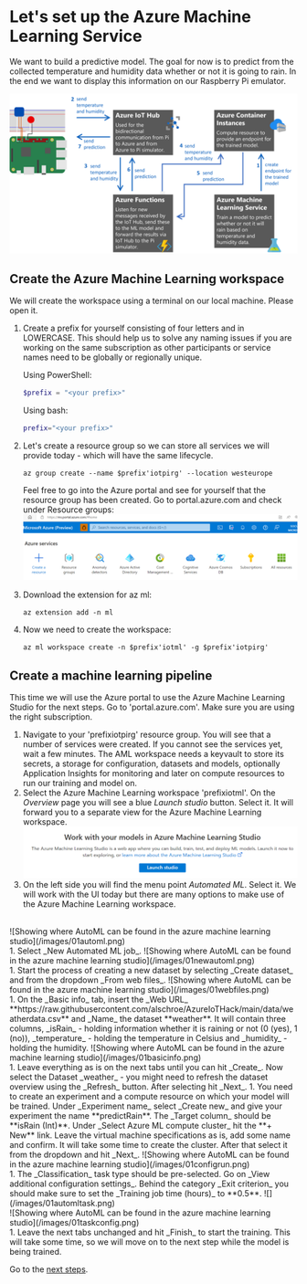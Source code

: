 # Let's set up the Azure Machine Learning Service

We want to build a predictive model. The goal for now is to predict from the collected temperature and humidity data whether or not it is going to rain. In the end we want to display this information on our Raspberry Pi emulator.

![Showing the menu in the Azure portal with the + create button being on the very left](/images/architectureemu.png)

## Create the Azure Machine Learning workspace

We will create the workspace using a terminal on our local machine. Please open it.

1. Create a prefix for yourself consisting of four letters and in LOWERCASE. This should help us to solve any naming issues if you are working on the same subscription as other participants or service names need to be globally or regionally unique.
   <br>

   Using PowerShell:

   ```PowerShell
   $prefix = "<your prefix>"
   ```

   Using bash:

   ```bash
   prefix="<your prefix>"
   ```

1. Let's create a resource group so we can store all services we will provide today - which will have the same lifecycle.

   ```shell
   az group create --name $prefix'iotpirg' --location westeurope
   ```

   Feel free to go into the Azure portal and see for yourself that the resource group has been created. Go to portal.azure.com and check under Resource groups:
   ![Screenshot of the homepage of the Azure portal, where resource groups is highlighted](../images/01resourcegroup.png)

1. Download the extension for az ml:
   ```shell
   az extension add -n ml
   ```
1. Now we need to create the workspace:
   ```shell
   az ml workspace create -n $prefix'iotml' -g $prefix'iotpirg'
   ```

## Create a machine learning pipeline

This time we will use the Azure portal to use the Azure Machine Learning Studio for the next steps. Go to 'portal.azure.com'. Make sure you are using the right subscription.

1. Navigate to your 'prefixiotpirg' resource group. You will see that a number of services were created. If you cannot see the services yet, wait a few minutes. The AML workspace needs a keyvault to store its secrets, a storage for configuration, datasets and models, optionally Application Insights for monitoring and later on compute resources to run our training and model on.
1. Select the Azure Machine Learning workspace 'prefixiotml'. On the _Overview_ page you will see a blue _Launch studio_ button. Select it. It will forward you to a separate view for the Azure Machine Learning workspace. <br>
   ![Showing where AutoML can be found in the azure machine learning studio](/images/02studio.png) <br>
1. On the left side you will find the menu point _Automated ML_. Select it. We will work with the UI today but there are many options to make use of the Azure Machine Learning workspace.
</br>
   ![Showing where AutoML can be found in the azure machine learning studio](/images/01automl.png) <br>
1. Select _New Automated ML job_.
   ![Showing where AutoML can be found in the azure machine learning studio](/images/01newautoml.png) <br>
1. Start the process of creating a new dataset by selecting _Create dataset_ and from the dropdown _From web files_.
   ![Showing where AutoML can be found in the azure machine learning studio](/images/01webfiles.png) <br>
1. On the _Basic info_ tab, insert the _Web URL_ **https://raw.githubusercontent.com/alschroe/AzureIoTHack/main/data/weatherdata.csv** and _Name_ the dataset **weather**. It will contain three columns, _isRain_ - holding information whether it is raining or not (0 (yes), 1 (no)), _temperature_ - holding the temperature in Celsius and _humidity_ - holding the humidity.
   ![Showing where AutoML can be found in the azure machine learning studio](/images/01basicinfo.png) <br>
1. Leave everything as is on the next tabs until you can hit _Create_. Now select the Dataset _weather_ - you might need to refresh the dataset overview using the _Refresh_ button. After selecting hit _Next_.
1. You need to create an experiment and a compute resource on which your model will be trained. Under _Experiment name_ select _Create new_ and give your experiment the name **predictRain**. The _Target column_ should be **isRain (Int)**.
   Under _Select Azure ML compute cluster_ hit the **+ New** link.
   Leave the virtual machine specifications as is, add some name and confirm.
   It will take some time to create the cluster. After that select it from the dropdown and hit _Next_.
   ![Showing where AutoML can be found in the azure machine learning studio](/images/01configrun.png) <br>
1. The _Classification_ task type should be pre-selected. Go on _View additional configuration settings_. Behind the category _Exit criterion_ you should make sure to set the _Training job time (hours)_ to **0.5**.
   ![](/images/01automltask.png)<br>
   ![Showing where AutoML can be found in the azure machine learning studio](/images/01taskconfig.png) <br>
1. Leave the next tabs unchanged and hit _Finish_ to start the training. This will take some time, so we will move on to the next step while the model is being trained.

Go to the [next steps](./02_emu_iothub.md).
